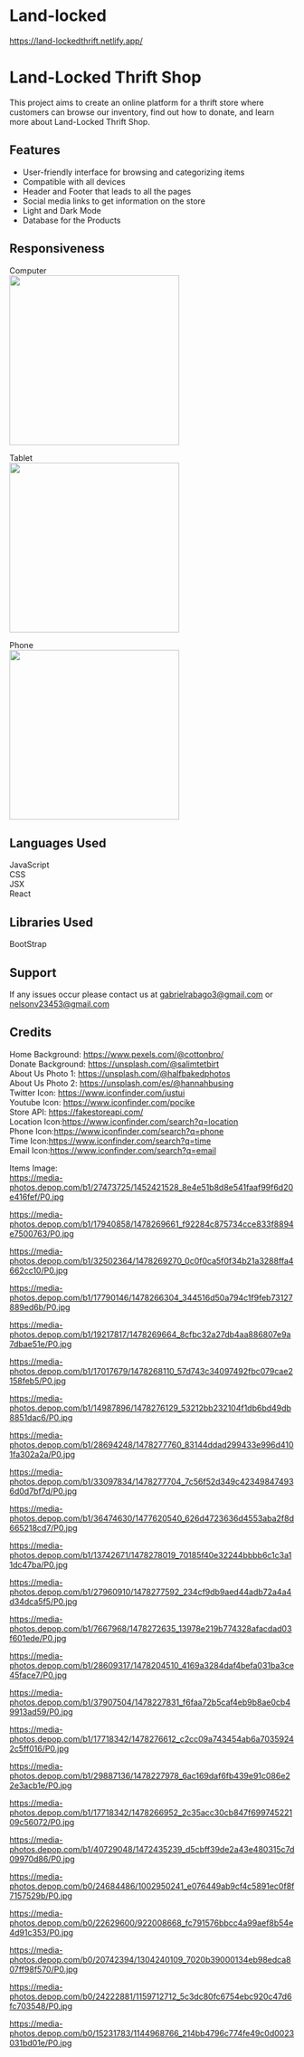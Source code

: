 # Land-locked
https://land-lockedthrift.netlify.app/


Land-Locked Thrift Shop
=======================

This project aims to create an online platform for a thrift store where customers can browse our inventory, find out how to donate, and learn more about Land-Locked Thrift Shop.


Features
-------

- User-friendly interface for browsing and categorizing items<br>
- Compatible with all devices<br>
- Header and Footer that leads to all the pages<br>
- Social media links to get information on the store<br>
- Light and Dark Mode<br> 
- Database for the Products<br>


Responsiveness
-------------
Computer <br>
<img src="https://user-images.githubusercontent.com/69827955/213883096-62e97250-83a1-41fd-aba1-cab6b6e839ab.png" height="300px">

Tablet <br>
<img src="https://user-images.githubusercontent.com/69827955/213883104-80e789dc-90fb-4a52-859a-626cf250a561.png" height="300px">

Phone <br>
<img src="https://user-images.githubusercontent.com/69827955/213883112-274b8d6c-294c-48cb-a186-880098fb5ad7.png" height="300px">


Languages Used
--------------

JavaScript<br>
CSS<br>
JSX<br>
React<br>

Libraries Used
--------------
BootStrap


Support
---------

If any issues occur please contact us at gabrielrabago3@gmail.com or nelsonv23453@gmail.com

Credits
--------

Home Background: https://www.pexels.com/@cottonbro/<br>
Donate Background: https://unsplash.com/@salimtetbirt<br>
About Us Photo 1: https://unsplash.com/@halfbakedphotos<br>
About Us Photo 2: https://unsplash.com/es/@hannahbusing<br>
Twitter Icon: https://www.iconfinder.com/justui<br>
Youtube Icon: https://www.iconfinder.com/pocike<br>
Store API: https://fakestoreapi.com/<br>
Location Icon:https://www.iconfinder.com/search?q=location<br>
Phone Icon:https://www.iconfinder.com/search?q=phone<br>
Time Icon:https://www.iconfinder.com/search?q=time<br>
Email Icon:https://www.iconfinder.com/search?q=email<br>

Items Image:<br>
https://media-photos.depop.com/b1/27473725/1452421528_8e4e51b8d8e541faaf99f6d20e416fef/P0.jpg <br>

https://media-photos.depop.com/b1/17940858/1478269661_f92284c875734cce833f8894e7500763/P0.jpg <br>

https://media-photos.depop.com/b1/32502364/1478269270_0c0f0ca5f0f34b21a3288ffa4662cc10/P0.jpg <br>

https://media-photos.depop.com/b1/17790146/1478266304_344516d50a794c1f9feb73127889ed6b/P0.jpg <br>

https://media-photos.depop.com/b1/19217817/1478269664_8cfbc32a27db4aa886807e9a7dbae51e/P0.jpg <br>

https://media-photos.depop.com/b1/17017679/1478268110_57d743c34097492fbc079cae2158feb5/P0.jpg <br>

https://media-photos.depop.com/b1/14987896/1478276129_53212bb232104f1db6bd49db8851dac6/P0.jpg <br>

https://media-photos.depop.com/b1/28694248/1478277760_83144ddad299433e996d4101fa302a2a/P0.jpg <br>

https://media-photos.depop.com/b1/33097834/1478277704_7c56f52d349c423498474936d0d7bf7d/P0.jpg <br>

https://media-photos.depop.com/b1/36474630/1477620540_626d4723636d4553aba2f8d665218cd7/P0.jpg <br>

https://media-photos.depop.com/b1/13742671/1478278019_70185f40e32244bbbb6c1c3a11dc47ba/P0.jpg <br>

https://media-photos.depop.com/b1/27960910/1478277592_234cf9db9aed44adb72a4a4d34dca5f5/P0.jpg <br>

https://media-photos.depop.com/b1/7667968/1478272635_13978e219b774328afacdad03f601ede/P0.jpg <br>

https://media-photos.depop.com/b1/28609317/1478204510_4169a3284daf4befa031ba3ce45face7/P0.jpg <br>

https://media-photos.depop.com/b1/37907504/1478227831_f6faa72b5caf4eb9b8ae0cb49913ad59/P0.jpg <br>

https://media-photos.depop.com/b1/17718342/1478276612_c2cc09a743454ab6a70359242c5ff016/P0.jpg <br>

https://media-photos.depop.com/b1/29887136/1478227978_6ac169daf6fb439e91c086e22e3acb1e/P0.jpg <br>

https://media-photos.depop.com/b1/17718342/1478266952_2c35acc30cb847f69974522109c56072/P0.jpg <br>

https://media-photos.depop.com/b1/40729048/1472435239_d5cbff39de2a43e480315c7d09970d86/P0.jpg <br>

https://media-photos.depop.com/b0/24684486/1002950241_e076449ab9cf4c5891ec0f8f7157529b/P0.jpg <br>

https://media-photos.depop.com/b0/22629600/922008668_fc791576bbcc4a99aef8b54e4d91c353/P0.jpg <br>

https://media-photos.depop.com/b0/20742394/1304240109_7020b39000134eb98edca807ff98f570/P0.jpg <br>

https://media-photos.depop.com/b0/24222881/1159712712_5c3dc80fc6754ebc920c47d6fc703548/P0.jpg <br>

https://media-photos.depop.com/b0/15231783/1144968766_214bb4796c774fe49c0d0023031bd01e/P0.jpg <br>













